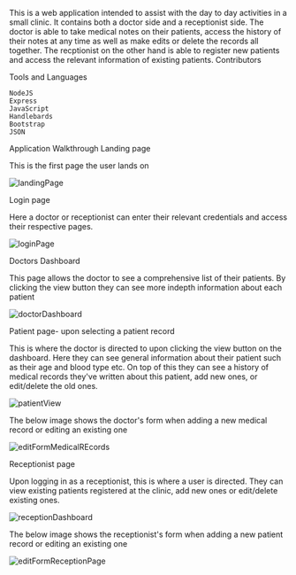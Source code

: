 This is a web application intended to assist with the day to day activities in a small clinic. It contains both a doctor side and a receptionist side. The doctor is able to take medical notes on their patients, access the history of their notes at any time as well as make edits or delete the records all together. The recptionist on the other hand is able to register new patients and access the relevant information of existing patients.
Contributors


Tools and Languages

    NodeJS
    Express
    JavaScript
    Handlebards
    Bootstrap
    JSON

Application Walkthrough
Landing page

This is the first page the user lands on

![landingPage](https://github.com/dantheuri17/Clinic-Management-System/assets/101451951/c0e4dd43-30af-4243-8eab-3773df2674ea)

Login page

Here a doctor or receptionist can enter their relevant credentials and access their respective pages.

![loginPage](https://github.com/dantheuri17/Clinic-Management-System/assets/101451951/1673eea2-4531-4421-97c1-dda7e4e3aed6)


Doctors Dashboard

This page allows the doctor to see a comprehensive list of their patients. By clicking the view button they can see more indepth information about each patient

![doctorDashboard](https://github.com/dantheuri17/Clinic-Management-System/assets/101451951/a8ac5c73-9f33-45c7-b433-90098df3110a)


Patient page- upon selecting a patient record

This is where the doctor is directed to upon clicking the view button on the dashboard. Here they can see general information about their patient such as their age and blood type etc. On top of this they can see a history of medical records they've written about this patient, add new ones, or edit/delete the old ones.

![patientView](https://github.com/dantheuri17/Clinic-Management-System/assets/101451951/dec6abed-2a4b-4391-9bcc-61bd9e0dc9a9)


The below image shows the doctor's form when adding a new medical record or editing an existing one

![editFormMedicalREcords](https://github.com/dantheuri17/Clinic-Management-System/assets/101451951/076e4283-34fd-4fdb-a1da-d0ecf5da9fab)


Receptionist page

Upon logging in as a receptionist, this is where a user is directed. They can view existing patients registered at the clinic, add new ones or edit/delete existing ones.

![receptionDashboard](https://github.com/dantheuri17/Clinic-Management-System/assets/101451951/b80207f1-b0cd-40aa-a8f3-ac9386e1c490)


The below image shows the receptionist's form when adding a new patient record or editing an existing one

![editFormReceptionPage](https://github.com/dantheuri17/Clinic-Management-System/assets/101451951/5324e9c5-e2ae-4ad4-9114-a82921484a85)


